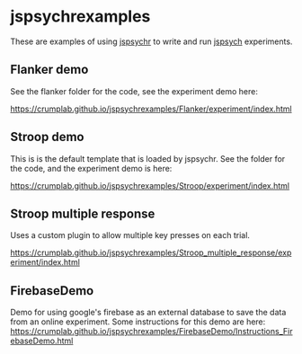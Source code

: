 # jspsychrexamples

These are examples of using [jspsychr](https://crumplab.github.io/jspsychr/) to write and run [jspsych](https://www.jspsych.org) experiments.

## Flanker demo

See the flanker folder for the code, see the experiment demo here:

<https://crumplab.github.io/jspsychrexamples/Flanker/experiment/index.html>

## Stroop demo

This is is the default template that is loaded by jspsychr. See the folder for the code, and the experiment demo is here:

<https://crumplab.github.io/jspsychrexamples/Stroop/experiment/index.html>

## Stroop multiple response

Uses a custom plugin to allow multiple key presses on each trial.

<https://crumplab.github.io/jspsychrexamples/Stroop_multiple_response/experiment/index.html>

## FirebaseDemo

Demo for using google's firebase as an external database to save the data from an online experiment. Some instructions for this demo are here: <https://crumplab.github.io/jspsychrexamples/FirebaseDemo/Instructions_FirebaseDemo.html>


